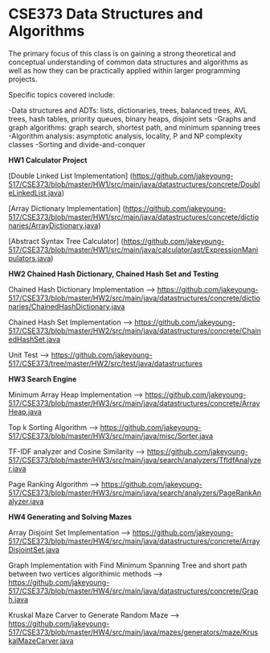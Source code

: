 # CSE373 Data Structures and Algorithms
The primary focus of this class is on gaining a strong theoretical and conceptual understanding of common data structures and algorithms as well as how they can be practically applied within larger programming projects.

Specific topics covered include:

-Data structures and ADTs: lists, dictionaries, trees, balanced trees, AVL trees, hash tables, priority queues, binary heaps, disjoint sets
-Graphs and graph algorithms: graph search, shortest path, and minimum spanning trees
-Algorithm analysis: asymptotic analysis, locality, P and NP complexity classes
-Sorting and divide-and-conquer

**HW1 Calculator Project**

  [Double Linked List Implementation] (https://github.com/jakeyoung-517/CSE373/blob/master/HW1/src/main/java/datastructures/concrete/DoubleLinkedList.java)

  [Array Dictionary Implementation] (https://github.com/jakeyoung-517/CSE373/blob/master/HW1/src/main/java/datastructures/concrete/dictionaries/ArrayDictionary.java)

  [Abstract Syntax Tree Calculator] (https://github.com/jakeyoung-517/CSE373/blob/master/HW1/src/main/java/calculator/ast/ExpressionManipulators.java)

**HW2 Chained Hash Dictionary, Chained Hash Set and Testing**

  Chained Hash Dictionary Implementation --> https://github.com/jakeyoung-517/CSE373/blob/master/HW2/src/main/java/datastructures/concrete/dictionaries/ChainedHashDictionary.java

  Chained Hash Set Implementation --> https://github.com/jakeyoung-517/CSE373/blob/master/HW2/src/main/java/datastructures/concrete/ChainedHashSet.java

  Unit Test --> https://github.com/jakeyoung-517/CSE373/tree/master/HW2/src/test/java/datastructures

**HW3 Search Engine**

  Minimum Array Heap Implementation --> https://github.com/jakeyoung-517/CSE373/blob/master/HW3/src/main/java/datastructures/concrete/ArrayHeap.java

  Top k Sorting Algorithm --> https://github.com/jakeyoung-517/CSE373/blob/master/HW3/src/main/java/misc/Sorter.java

  TF-IDF analyzer and Cosine Similarity --> https://github.com/jakeyoung-517/CSE373/blob/master/HW3/src/main/java/search/analyzers/TfIdfAnalyzer.java

  Page Ranking Algorithm --> https://github.com/jakeyoung-517/CSE373/blob/master/HW3/src/main/java/search/analyzers/PageRankAnalyzer.java

**HW4 Generating and Solving Mazes**

  Array Disjoint Set Implementation --> https://github.com/jakeyoung-517/CSE373/blob/master/HW4/src/main/java/datastructures/concrete/ArrayDisjointSet.java

  Graph Implementation with Find Minimum Spanning Tree and short path between two vertices algorithimic methods --> https://github.com/jakeyoung-517/CSE373/blob/master/HW4/src/main/java/datastructures/concrete/Graph.java

  Kruskal Maze Carver to Generate Random Maze --> https://github.com/jakeyoung-517/CSE373/blob/master/HW4/src/main/java/mazes/generators/maze/KruskalMazeCarver.java
